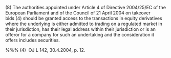 (8) The authorities appointed under Article 4 of Directive 2004/25/EC of the European Parliament and of the Council of 21 April 2004 on takeover bids (4) should be granted access to the transactions in equity derivatives where the underlying is either admitted to trading on a regulated market in their jurisdiction, has their legal address within their jurisdiction or is an offeror for a company for such an undertaking and the consideration it offers includes securities.

%%% (4)  OJ L 142, 30.4.2004, p. 12.